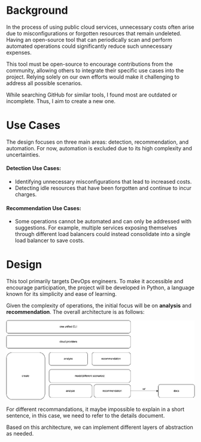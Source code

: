 # Background

In the process of using public cloud services, unnecessary costs often arise due to misconfigurations or forgotten resources that remain undeleted. Having an open-source tool that can periodically scan and perform automated operations could significantly reduce such unnecessary expenses.

This tool must be open-source to encourage contributions from the community, allowing others to integrate their specific use cases into the project. Relying solely on our own efforts would make it challenging to address all possible scenarios.

While searching GitHub for similar tools, I found most are outdated or incomplete. Thus, I aim to create a new one.

# Use Cases

The design focuses on three main areas: detection, recommendation, and automation. For now, automation is excluded due to its high complexity and uncertainties.

#### Detection Use Cases:
- Identifying unnecessary misconfigurations that lead to increased costs.
- Detecting idle resources that have been forgotten and continue to incur charges.

#### Recommendation Use Cases:
- Some operations cannot be automated and can only be addressed with suggestions. For example, multiple services exposing themselves through different load balancers could instead consolidate into a single load balancer to save costs.

# Design

This tool primarily targets DevOps engineers. To make it accessible and encourage participation, the project will be developed in Python, a language known for its simplicity and ease of learning.

Given the complexity of operations, the initial focus will be on **analysis** and **recommendation**. The overall architecture is as follows:

![img](./imgs/arch.jpg)

For different recommandations, it maybe impossible to explain in a short sentence, in this case, we need to refer to the details document.

Based on this architecture, we can implement different layers of abstraction as needed.
